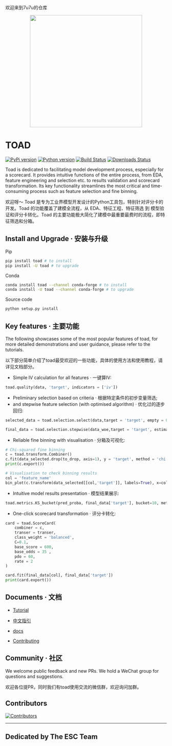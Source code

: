 欢迎来到7u7u的仓库

<div align="center">
    <img src="https://raw.githubusercontent.com/amphibian-dev/toad/master/images/toad_logo.png" width="350px" />
</div>

# TOAD


[![PyPi version][pypi-image]][pypi-url]
[![Python version][python-image]][docs-url]
[![Build Status][actions-image]][actions-url]
[![Downloads Status][downloads-image]][docs-url]


Toad is dedicated to facilitating model development process, especially for a scorecard. It provides intuitive functions of the entire process, from EDA, feature engineering and selection etc. to results validation and scorecard transformation. Its key functionality streamlines the most critical and time-consuming process such as feature selection and fine binning.

欢迎呀～
Toad 是专为工业界模型开发设计的Python工具包，特别针对评分卡的开发。Toad 的功能覆盖了建模全流程，从 EDA、特征工程、特征筛选 到 模型验证和评分卡转化。Toad 的主要功能极大简化了建模中最重要最费时的流程，即特征筛选和分箱。

## Install and Upgrade · 安装与升级
 
Pip

```bash
pip install toad # to install
pip install -U toad # to upgrade
```

Conda

```bash
conda install toad --channel conda-forge # to install
conda install -U toad --channel conda-forge # to upgrade
```

Source code

```bash
python setup.py install
```

## Key features · 主要功能

The following showcases some of the most popular features of toad, for more detailed demonstrations and user guidance, please refer to the tutorials.

以下部分简单介绍了toad最受欢迎的一些功能，具体的使用方法和使用教程，请详见文档部分。

- Simple IV calculation for all features · 一键算IV:

```python
toad.quality(data, 'target', indicators = ['iv'])
```

- Preliminary selection based on criteria · 根据特定条件的初步变量筛选; 
- and stepwise feature selection (with optimised algorithm) · 优化过的逐步回归:

```python
selected_data = toad.selection.select(data,target = 'target', empty = 0.5, iv = 0.02, corr = 0.7, return_drop=True, exclude=['ID','month'])

final_data = toad.selection.stepwise(data_woe,target = 'target', estimator='ols', direction = 'both', criterion = 'aic', exclude = to_drop)
```

- Reliable fine binning with visualisation · 分箱及可视化:

```python
# Chi-squared fine binning
c = toad.transform.Combiner()
c.fit(data_selected.drop(to_drop, axis=1), y = 'target', method = 'chi', min_samples = 0.05) 
print(c.export())

# Visualisation to check binning results 
col = 'feature_name'
bin_plot(c.transform(data_selected[[col,'target']], labels=True), x=col, target='target')
```

- Intuitive model results presentation · 模型结果展示:

```python
toad.metrics.KS_bucket(pred_proba, final_data['target'], bucket=10, method = 'quantile')
```

- One-click scorecard transformation · 评分卡转化:

```python
card = toad.ScoreCard(
    combiner = c,
    transer = transer,
    class_weight = 'balanced',
    C=0.1,
    base_score = 600,
    base_odds = 35 ,
    pdo = 60,
    rate = 2
)

card.fit(final_data[col], final_data['target'])
print(card.export())
```

## Documents · 文档

- [Tutorial](https://toad.readthedocs.io/en/latest/tutorial.html)

- [中文指引](https://toad.readthedocs.io/en/latest/tutorial_chinese.html)

- [docs][docs-url]

- [Contributing](CONTRIBUTING.md)

## Community · 社区
We welcome public feedback and new PRs. We hold a WeChat group for questions and suggestions. 

欢迎各位提PR，同时我们有toad使用交流的微信群，欢迎询问加群。

## Contributors

[![Contributors][contributor-image]][contributor-url]

------------

## Dedicated by **The ESC Team** 

[pypi-image]: https://img.shields.io/pypi/v/toad?style=flat-square
[pypi-url]: https://pypi.org/project/toad/
[python-image]: https://img.shields.io/pypi/pyversions/toad?style=flat-square
[actions-image]: https://img.shields.io/github/actions/workflow/status/amphibian-dev/toad/release.yml?style=flat-square
[actions-url]: https://github.com/amphibian-dev/toad/actions
[downloads-image]: https://img.shields.io/pypi/dm/toad?style=flat-square
[docs-url]: https://toad.readthedocs.io/
[contributor-image]: https://contrib.rocks/image?repo=amphibian-dev/toad
[contributor-url]: https://github.com/amphibian-dev/toad/graphs/contributors
